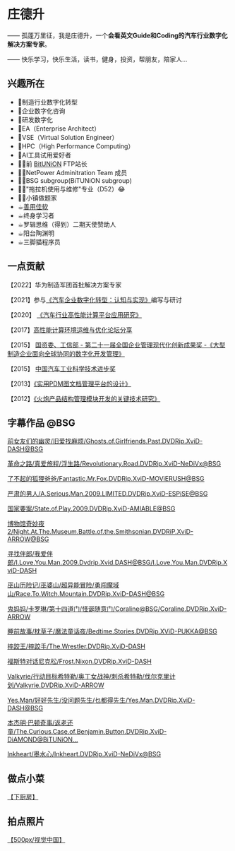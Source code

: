 # 庄德升


—— 孤蓬万里征，我是庄德升，一个**会看英文Guide和Coding的汽车行业数字化解决方案专家**。

—— 快乐学习，快乐生活，读书，健身，投资，帮朋友，陪家人...



## 兴趣所在

- 💼制造行业数字化转型
- 💼企业数字化咨询
- 💼研发数字化
- 💼EA（Enterprise Architect）
- 💼VSE（Virtual Solution Engineer）
- 💼HPC（High Performance Computing）
- 💼AI工具试用爱好者
- 👨‍🎓前 [BitUNiON](http://out.bitunion.org/) FTP站长
- 👨‍🎓NetPower Adminitration Team 成员
- 👨‍🎓BSG subgroup(BiTUNiON subgroup)
- 👨‍🎓"拖拉机使用与维修"专业（D52）😂
- 👨‍🎓小镇做题家
- ☕︎[善用佳软](/use-software-like-a-pro/)
- ☕︎终身学习者
- ☕︎罗辑思维（得到）二期天使赞助人
- ☕︎阳台陶渊明
- ☕︎三脚猫程序员



## 一点贡献

【2022】华为制造军团首批解决方案专家

【2021】参与[《汽车企业数字化转型：认知与实现》](http://m.china-pub.com/and2/tbookinfo_more.aspx?id=8084601)编写与研讨

【2020】 [《汽车行业高性能计算平台应用研究》](https://www.pishu.com.cn/skwx_ps/initDatabaseDetail?contentId=11479816&siteId=14&contentType=literature)

【2017】[高性能计算环境运维与优化论坛分享](http://www.iapcm.ac.cn/src/Second.html)

【2015】 [国资委、工信部 - 第二十一届全国企业管理现代化创新成果奖 -《大型制造企业面向全球协同的数字化开发管理》](http://www.cec1979.org.cn/download/26596_1_1421303781.pdf)

【2015】 [中国汽车工业科学技术进步奖](https://baike.baidu.com/item/%E4%B8%AD%E5%9B%BD%E6%B1%BD%E8%BD%A6%E5%B7%A5%E4%B8%9A%E7%A7%91%E5%AD%A6%E6%8A%80%E6%9C%AF%E8%BF%9B%E6%AD%A5%E5%A5%96)

【2013】[《实用PDM图文档管理平台的设计》](https://kns.cnki.net/kcms2/article/abstract?v=3uoqIhG8C44YLTlOAiTRKgchrJ08w1e7xAZywCwkEEIhoJpehO--9vmSrHb43kOdSQxfRZuY3t1e1QdSrgVOcVR4toBzy6FX&uniplatform=NZKPT)

【2012】[《火炮产品结构管理模块开发的关键技术研究》](https://kns.cnki.net/kcms2/article/abstract?v=3uoqIhG8C44YLTlOAiTRKgchrJ08w1e7fm4X_1ttJAlR59jLLJneUtQNR_d6FE4AMPrNx-TmDaXbAaN9LAXssZvrzOIvvk__&uniplatform=NZKPT)




## 字幕作品 @BSG

[前女友们的幽灵/旧爱找麻烦/Ghosts.of.Girlfriends.Past.DVDRip.XviD-DASH@BSG](https://assrt.net/xml/sub/151/151543.xml)

[革命之路/真爱旅程/浮生路/Revolutionary.Road.DVDRip.XviD-NeDiVx@BSG](https://assrt.net/xml/sub/124/124642.xml)

[了不起的狐狸爸爸/Fantastic.Mr.Fox.DVDRip.XviD-MOViERUSH@BSG](https://assrt.net/xml/sub/144/144026.xml)

[严肃的男人/A.Serious.Man.2009.LIMITED.DVDRip.XviD-ESPiSE@BSG](https://assrt.net/xml/sub/140/140260.xml)

[国家要案/State.of.Play.2009.DVDRip.XviD-AMIABLE@BSG](https://assrt.net/xml/sub/131/131208.xml)

[博物馆奇妙夜2/Night.At.The.Museum.Battle.of.the.Smithsonian.DVDRiP.XviD-ARROW@BSG](https://assrt.net/xml/sub/127/127638.xml)

[寻找伴郎/我爱伴郎/I.Love.You.Man.2009.Dvdrip.Xvid.DASH@BSG/I.Love.You.Man.DVDRip.XviD-DASH](https://assrt.net/xml/sub/127/127187.xml)

[巫山历险记/巫婆山/超异能冒险/勇闯魔域山/Race.To.Witch.Mountain.DVDRip.XviD-DASH@BSG](https://assrt.net/xml/sub/125/125887.xml)

[鬼妈妈/卡罗琳/第十四道门/怪诞随意门/Coraline@BSG/Coraline.DVDRip.XviD-ARROW](https://assrt.net/xml/sub/124/124132.xml)

[睡前故事/枕草子/魔法童话夜/Bedtime.Stories.DVDRip.XViD-PUKKA@BSG](https://assrt.net/xml/sub/121/121329.xml)

[摔跤王/摔跤手/The.Wrestler.DVDRip.XviD-DASH](https://assrt.net/xml/sub/121/121045.xml)

[福斯特对话尼克松/Frost.Nixon.DVDRip.XviD-DASH](https://assrt.net/xml/sub/120/120258.xml)

[Valkyrie/行动目标希特勒/奥丁女战神/刺杀希特勒/伐尔克里计划/Valkyrie.DVDRip.XviD-ARROW](https://assrt.net/xml/sub/120/120176.xml)

[Yes.Man/好好先生/没问题先生/乜都得先生/Yes.Man.DVDRip.XviD-DASH@BSG](https://assrt.net/xml/sub/119/119380.xml)

[本杰明·巴顿奇事/返老还童/The.Curious.Case.of.Benjamin.Button.DVDRip.XviD-DiAMOND@BiTUNiON...](https://assrt.net/xml/sub/119/119014.xml)

[Inkheart/墨水心/Inkheart.DVDRip.XviD-NeDiVx@BSG](https://assrt.net/xml/sub/115/115809.xml)



## 做点小菜

[【下厨房】](https://m.xiachufang.com/cook/128032279/)


## 拍点照片

[【500px/视觉中国】](https://500px.com.cn/atigercat)